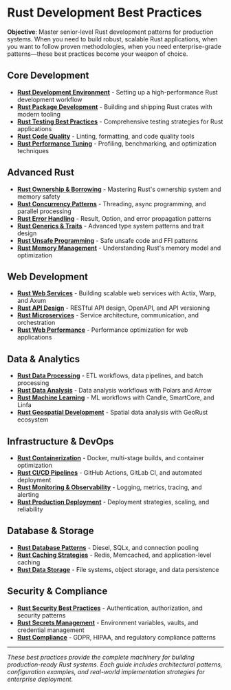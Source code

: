 # Rust Development Best Practices

**Objective**: Master senior-level Rust development patterns for production systems. When you need to build robust, scalable Rust applications, when you want to follow proven methodologies, when you need enterprise-grade patterns—these best practices become your weapon of choice.

## Core Development

- **[Rust Development Environment](rust-dev-environment.md)** - Setting up a high-performance Rust development workflow
- **[Rust Package Development](rust-package-development.md)** - Building and shipping Rust crates with modern tooling
- **[Rust Testing Best Practices](rust-testing-best-practices.md)** - Comprehensive testing strategies for Rust applications
- **[Rust Code Quality](rust-code-quality.md)** - Linting, formatting, and code quality tools
- **[Rust Performance Tuning](rust-performance-tuning.md)** - Profiling, benchmarking, and optimization techniques

## Advanced Rust

- **[Rust Ownership & Borrowing](rust-ownership-borrowing.md)** - Mastering Rust's ownership system and memory safety
- **[Rust Concurrency Patterns](rust-concurrency-patterns.md)** - Threading, async programming, and parallel processing
- **[Rust Error Handling](rust-error-handling.md)** - Result, Option, and error propagation patterns
- **[Rust Generics & Traits](rust-generics-traits.md)** - Advanced type system patterns and trait design
- **[Rust Unsafe Programming](rust-unsafe-programming.md)** - Safe unsafe code and FFI patterns
- **[Rust Memory Management](rust-memory-management.md)** - Understanding Rust's memory model and optimization

## Web Development

- **[Rust Web Services](rust-web-services.md)** - Building scalable web services with Actix, Warp, and Axum
- **[Rust API Design](rust-api-design.md)** - RESTful API design, OpenAPI, and API versioning
- **[Rust Microservices](rust-microservices.md)** - Service architecture, communication, and orchestration
- **[Rust Web Performance](rust-web-performance.md)** - Performance optimization for web applications

## Data & Analytics

- **[Rust Data Processing](rust-data-processing.md)** - ETL workflows, data pipelines, and batch processing
- **[Rust Data Analysis](rust-data-analysis.md)** - Data analysis workflows with Polars and Arrow
- **[Rust Machine Learning](rust-machine-learning.md)** - ML workflows with Candle, SmartCore, and Linfa
- **[Rust Geospatial Development](rust-geospatial-development.md)** - Spatial data analysis with GeoRust ecosystem

## Infrastructure & DevOps

- **[Rust Containerization](rust-containerization.md)** - Docker, multi-stage builds, and container optimization
- **[Rust CI/CD Pipelines](rust-cicd-pipelines.md)** - GitHub Actions, GitLab CI, and automated deployment
- **[Rust Monitoring & Observability](rust-monitoring-observability.md)** - Logging, metrics, tracing, and alerting
- **[Rust Production Deployment](rust-production-deployment.md)** - Deployment strategies, scaling, and reliability

## Database & Storage

- **[Rust Database Patterns](rust-database-patterns.md)** - Diesel, SQLx, and connection pooling
- **[Rust Caching Strategies](rust-caching-strategies.md)** - Redis, Memcached, and application-level caching
- **[Rust Data Storage](rust-data-storage.md)** - File systems, object storage, and data persistence

## Security & Compliance

- **[Rust Security Best Practices](rust-security-best-practices.md)** - Authentication, authorization, and security patterns
- **[Rust Secrets Management](rust-secrets-management.md)** - Environment variables, vaults, and credential management
- **[Rust Compliance](rust-compliance.md)** - GDPR, HIPAA, and regulatory compliance patterns

---

*These best practices provide the complete machinery for building production-ready Rust systems. Each guide includes architectural patterns, configuration examples, and real-world implementation strategies for enterprise deployment.*
